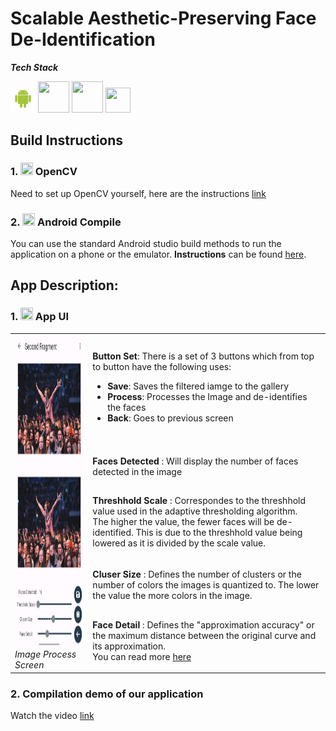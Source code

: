 # Scalable Aesthetic-Preserving Face De-Identification

<b><i>Tech Stack</i></b>
<p align="left">
<img src="https://raw.githubusercontent.com/devicons/devicon/master/icons/android/android-original-wordmark.svg" alt="android" width="40" height="40"/> 
<img src="https://cdn.jsdelivr.net/gh/devicons/devicon/icons/androidstudio/androidstudio-original-wordmark.svg" width="50" height="50"/>
<img src="https://cdn.jsdelivr.net/gh/devicons/devicon/icons/kotlin/kotlin-original-wordmark.svg" width="50" height="50" />
<img src="https://cdn.jsdelivr.net/gh/devicons/devicon/icons/opencv/opencv-original-wordmark.svg" width="40" height="40"/>
</p>
   
## Build Instructions
### 1. <img src="https://cdn.jsdelivr.net/gh/devicons/devicon/icons/opencv/opencv-original.svg" width="20" height="20" /> OpenCV 
Need to set up OpenCV yourself, here are the instructions [link](https://philipplies.medium.com/setting-up-latest-opencv-for-android-studio-and-kotlin-2021-edition-259be404b133)
          
### 2. <img src="https://cdn.jsdelivr.net/gh/devicons/devicon/icons/androidstudio/androidstudio-original.svg" width="20" height="20" /> Android Compile 
You can use the standard Android studio build methods to run the application on a phone or the emulator. **Instructions** can be found [here](https://developer.android.com/studio/run).

## App Description:

### 1. <img src="https://raw.githubusercontent.com/FortAwesome/Font-Awesome/6.x/svgs/solid/mobile.svg" width="20" height="20"> App UI

<table>
    <tbody >
    <tr>
        <td rowspan=5 style="border:0px">
            <img src="./readme_images/UI.png" height="500"><br>
            <i>Image Process Screen</i>
        </td>
         <td>
            <b>Button Set</b>: There is a set of 3 buttons which from top to button have the following uses:
            <ul>
                <li><b>Save</b>: Saves the filtered iamge to the gallery</li>
                <li><b>Process</b>: Processes the Image and de-identifies the faces</li>
                <li><b>Back</b>: Goes to previous screen</li>
            </ul>
        </td>
    </tr>
    <tr>
        <td><b>Faces Detected</b> : Will display the number of faces detected in the image</td>
    </tr>
    <tr>
        <td>
            <b>Threshhold Scale</b> : Correspondes to the threshhold value used in the adaptive thresholding algorithm.<br>The higher the value, the fewer faces will be de-identified. This is due to the threshhold value being lowered as it is divided by the scale value.
        </td>
    </tr>    
    <tr>
        <td>
            <b>Cluser Size</b> : Defines the number of clusters or the number of colors the images is quantized to. The lower the value the more colors in the image. 
        </td>
    </tr>
    <tr>
        <td>
            <b>Face Detail</b> : Defines the "approximation accuracy" or the maximum distance between the original curve and its approximation.<br>
            You can read more <a href="https://docs.opencv.org/3.4/dc/dcf/tutorial_js_contour_features.html">here</a>
        </td>
    </tr>
    </tbody>
</table>

### 2. Compilation demo of our application
Watch the video [link](https://drive.google.com/file/d/1YOQFlHQubktzrKQH43BQKHww-Pqae8wl/view?usp=sharing)
